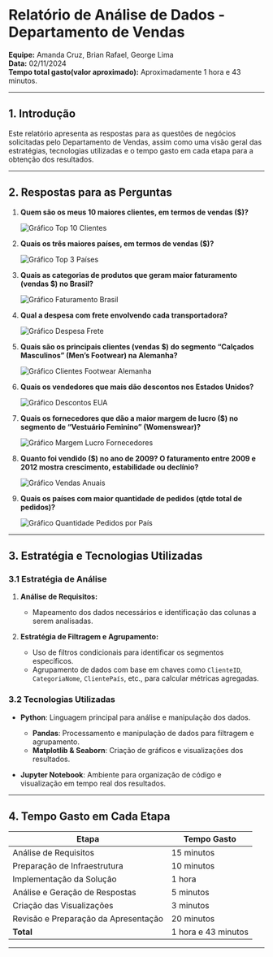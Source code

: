 # Relatório de Análise de Dados - Departamento de Vendas

**Equipe:** Amanda Cruz, Brian Rafael, George Lima  
**Data:** 02/11/2024  
**Tempo total gasto(valor aproximado):** Aproximadamente 1 hora e 43 minutos.

---

## 1. Introdução

Este relatório apresenta as respostas para as questões de negócios solicitadas pelo Departamento de Vendas, assim como uma visão geral das estratégias, tecnologias utilizadas e o tempo gasto em cada etapa para a obtenção dos resultados.

---

## 2. Respostas para as Perguntas

1. **Quem são os meus 10 maiores clientes, em termos de vendas ($)?**

   ![Gráfico Top 10 Clientes](./screenshots/1.png)

2. **Quais os três maiores países, em termos de vendas ($)?**
   
   ![Gráfico Top 3 Países](./screenshots/2.png)

3. **Quais as categorias de produtos que geram maior faturamento (vendas $) no Brasil?**
   
   ![Gráfico Faturamento Brasil](./screenshots/3.png)

4. **Qual a despesa com frete envolvendo cada transportadora?**
   
   ![Gráfico Despesa Frete](./screenshots/4.png)

5. **Quais são os principais clientes (vendas $) do segmento “Calçados Masculinos” (Men’s Footwear) na Alemanha?**
   
   ![Gráfico Clientes Footwear Alemanha](./screenshots/5.png)

6. **Quais os vendedores que mais dão descontos nos Estados Unidos?**
   
   ![Gráfico Descontos EUA](./screenshots/6.png)

7. **Quais os fornecedores que dão a maior margem de lucro ($) no segmento de “Vestuário Feminino” (Womenswear)?**
   
   ![Gráfico Margem Lucro Fornecedores](./screenshots/7.png)

8. **Quanto foi vendido ($) no ano de 2009? O faturamento entre 2009 e 2012 mostra crescimento, estabilidade ou declínio?**
   
   ![Gráfico Vendas Anuais](./screenshots/8.png)

9. **Quais os países com maior quantidade de pedidos (qtde total de pedidos)?**
   
   ![Gráfico Quantidade Pedidos por País](./screenshots/10.png)

---

## 3. Estratégia e Tecnologias Utilizadas

### 3.1 Estratégia de Análise

1. **Análise de Requisitos:**
   - Mapeamento dos dados necessários e identificação das colunas a serem analisadas.

2. **Estratégia de Filtragem e Agrupamento:**
   - Uso de filtros condicionais para identificar os segmentos específicos.
   - Agrupamento de dados com base em chaves como `ClienteID`, `CategoriaNome`, `ClientePaís`, etc., para calcular métricas agregadas.

### 3.2 Tecnologias Utilizadas

- **Python**: Linguagem principal para análise e manipulação dos dados.
  - **Pandas**: Processamento e manipulação de dados para filtragem e agrupamento.
  - **Matplotlib & Seaborn**: Criação de gráficos e visualizações dos resultados.

- **Jupyter Notebook**: Ambiente para organização de código e visualização em tempo real dos resultados.

---

## 4. Tempo Gasto em Cada Etapa

| Etapa                               | Tempo Gasto          |
|-------------------------------------|----------------------|
| Análise de Requisitos               | 15 minutos          |
| Preparação de Infraestrutura        | 10 minutos          |
| Implementação da Solução            | 1 hora              |
| Análise e Geração de Respostas      | 5 minutos           |
| Criação das Visualizações           | 3 minutos           |
| Revisão e Preparação da Apresentação| 20 minutos          |
| **Total**                           | 1 hora e 43 minutos |

---